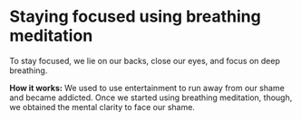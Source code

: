 # Staying focused using breathing meditation

To stay focused, we lie on our backs, close our eyes, and focus on deep breathing.  

**How it works:** We used to use entertainment to run away from our shame and became addicted. Once we started using breathing meditation, though, we obtained the mental clarity to face our shame.  
